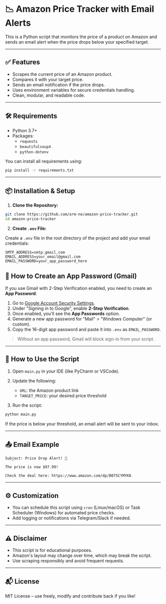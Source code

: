 
# 📉 Amazon Price Tracker with Email Alerts

This is a Python script that monitors the price of a product on Amazon and sends an email alert when the price drops below your specified target.

---

## ✅ Features

- Scrapes the current price of an Amazon product.
- Compares it with your target price.
- Sends an email notification if the price drops.
- Uses environment variables for secure credentials handling.
- Clean, modular, and readable code.

---

## 🛠 Requirements

- Python 3.7+
- Packages:
  - `requests`
  - `beautifulsoup4`
  - `python-dotenv`

You can install all requirements using:

```bash
pip install -r requirements.txt
````

---

## 📦 Installation & Setup

1. **Clone the Repository:**

```bash
git clone https://github.com/arm-ne/amazon-price-tracker.git
cd amazon-price-tracker
```

2. **Create `.env` File:**

Create a `.env` file in the root directory of the project and add your email credentials:

```
SMTP_ADDRESS=smtp.gmail.com
EMAIL_ADDRESS=your_email@gmail.com
EMAIL_PASSWORD=your_app_password_here
```


## 🔐 How to Create an App Password (Gmail)

If you use Gmail with 2-Step Verification enabled, you need to create an **App Password**:

1. Go to [Google Account Security Settings](https://myaccount.google.com/security).
2. Under "Signing in to Google", enable **2-Step Verification**.
3. Once enabled, you’ll see the **App Passwords** option.
4. Generate a new app password for "Mail" > "Windows Computer" (or custom).
5. Copy the 16-digit app password and paste it into `.env` as `EMAIL_PASSWORD`.

> Without an app password, Gmail will block sign-in from your script.

---

## 🧪 How to Use the Script

1. Open `main.py` in your IDE (like PyCharm or VSCode).
2. Update the following:

   * `URL`: the Amazon product link
   * `TARGET_PRICE`: your desired price threshold
3. Run the script:

```bash
python main.py
```

If the price is below your threshold, an email alert will be sent to your inbox.

---

## 📤 Email Example

```
Subject: Price Drop Alert! 🎉

The price is now $97.99!

Check the deal here: https://www.amazon.com/dp/B075CYMYK6
```

---

## ⚙️ Customization

* You can schedule this script using `cron` (Linux/macOS) or Task Scheduler (Windows) for automated price checks.
* Add logging or notifications via Telegram/Slack if needed.

---

## ⚠️ Disclaimer

* This script is for educational purposes.
* Amazon's layout may change over time, which may break the script.
* Use scraping responsibly and avoid frequent requests.

---

## 📬 License

MIT License – use freely, modify and contribute back if you like!



